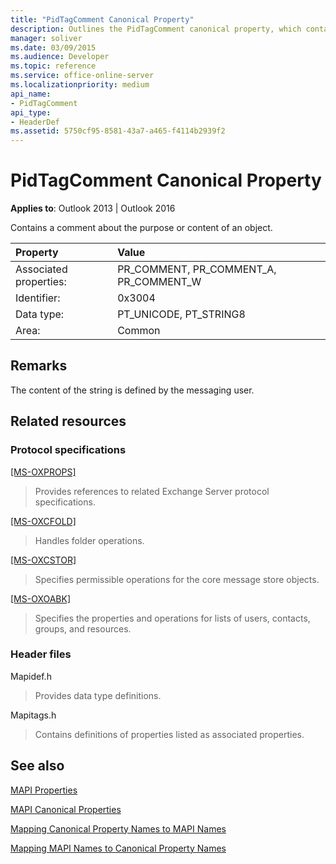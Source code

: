 ```yaml
---
title: "PidTagComment Canonical Property"
description: Outlines the PidTagComment canonical property, which contains a comment about the purpose or content of an object. 
manager: soliver
ms.date: 03/09/2015
ms.audience: Developer
ms.topic: reference
ms.service: office-online-server
ms.localizationpriority: medium
api_name:
- PidTagComment
api_type:
- HeaderDef
ms.assetid: 5750cf95-8581-43a7-a465-f4114b2939f2
---
```


# PidTagComment Canonical Property

  
  
**Applies to**: Outlook 2013 | Outlook 2016 
  
Contains a comment about the purpose or content of an object. 
  
|Property |Value |
|:-----|:-----|
|Associated properties:  <br/> |PR_COMMENT, PR_COMMENT_A, PR_COMMENT_W  <br/> |
|Identifier:  <br/> |0x3004  <br/> |
|Data type:  <br/> |PT_UNICODE, PT_STRING8  <br/> |
|Area:  <br/> |Common  <br/> |
   
## Remarks

The content of the string is defined by the messaging user. 
  
## Related resources

### Protocol specifications

[[MS-OXPROPS]](https://msdn.microsoft.com/library/f6ab1613-aefe-447d-a49c-18217230b148%28Office.15%29.aspx)
  
> Provides references to related Exchange Server protocol specifications.
    
[[MS-OXCFOLD]](https://msdn.microsoft.com/library/c0f31b95-c07f-486c-98d9-535ed9705fbf%28Office.15%29.aspx)
  
> Handles folder operations.
    
[[MS-OXCSTOR]](https://msdn.microsoft.com/library/d42ed1e0-3e77-4264-bd59-7afc583510e2%28Office.15%29.aspx)
  
> Specifies permissible operations for the core message store objects.
    
[[MS-OXOABK]](https://msdn.microsoft.com/library/f4cf9b4c-9232-4506-9e71-2270de217614%28Office.15%29.aspx)
  
> Specifies the properties and operations for lists of users, contacts, groups, and resources.
    
### Header files

Mapidef.h
  
> Provides data type definitions.
    
Mapitags.h
  
> Contains definitions of properties listed as associated properties.
    
## See also



[MAPI Properties](mapi-properties.md)
  
[MAPI Canonical Properties](mapi-canonical-properties.md)
  
[Mapping Canonical Property Names to MAPI Names](mapping-canonical-property-names-to-mapi-names.md)
  
[Mapping MAPI Names to Canonical Property Names](mapping-mapi-names-to-canonical-property-names.md)

